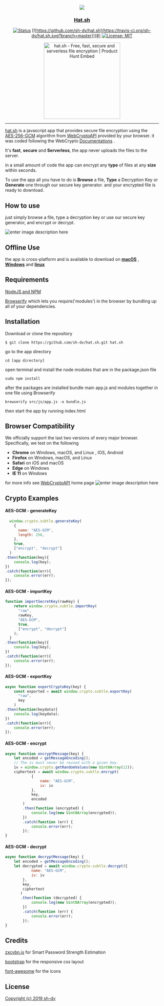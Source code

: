 
<p align="center">
  <a href="#" rel="noopener">
 <img src="https://i.imgur.com/F8nNzHi.png"></a>
</p>

<a href="https://hat.sh" style="color:#000"><h3 align="center">Hat.sh</h3></a>

<div align="center">

  [![Status](https://img.shields.io/badge/status-active-success.svg)](#)
  [![https://github.com/sh-dv/hat.sh](https://travis-ci.org/sh-dv/hat.sh.svg?branch=master)](#)
  [![License: MIT](https://img.shields.io/badge/license-MIT-blue.svg)](#)
  <p align="center">
    <a href="https://www.producthunt.com/posts/hat-sh?utm_source=badge-featured&utm_medium=badge&utm_souce=badge-hat-sh" target="_blank">
    <img src="https://api.producthunt.com/widgets/embed-image/v1/top-post-badge.svg?post_id=157956&theme=dark&period=daily" alt="hat.sh - Free, fast, secure and serverless file encryption | Product Hunt Embed" width="250px"/>
    </a>
  </p>

</div>

---


[hat.sh](https://hat.sh) is a  javascript app that provides secure file encryption using the [AES-256-GCM](https://www.w3.org/TR/WebCryptoAPI/#aes-gcm) algorithm from [WebCryptoAPI](https://www.w3.org/TR/WebCryptoAPI/#aes-gcm) provided by your browser. it was coded following the WebCrypto [Documentations](https://developer.mozilla.org/en-US/docs/Web/API/SubtleCrypto) .

 It's **fast**, **secure** and **Serverless**, the app never uploads the files to the server.
 
in a small amount of code the app can encrypt any **type** of files at any **size** within seconds.
 
To use the app all you have to do is **Browse** a file,  **Type** a Decryption Key or **Generate** one through our secure key generator. and your encrypted file is ready to download.




## How to use
just simply browse a file, type a decryption key or use our secure key generator, and encrypt or decrypt.

![enter image description here](https://i.imgur.com/btZRe3c.gif)

## Offline Use

the app is cross-platform and is available to download on [**macOS**](https://github.com/sh-dv/hat.sh/releases/download/release-builds/hat.sh-mac.zip) , [**Windows**](https://github.com/sh-dv/hat.sh/releases/download/release-builds/hat.sh-win.zip) and [**linux**](https://github.com/sh-dv/hat.sh/releases/download/release-builds/hat.sh-linux.zip)

## Requirements
[NodeJS and NPM](https://www.npmjs.com/get-npm)

[Browserify](http://browserify.org/#install) which lets you require('modules') in the browser by bundling up all of your dependencies.

## Installation

Download or clone the repository

 

    $ git clone https://github.com/sh-dv/hat.sh.git hat.sh

go to the app directory

    cd [app directory]

open terminal and install the node modules that are in the package.json file

    sudo npm install
after the packages are installed 
bundle main app.js and modules together in one file using Browserify

    browserify src/js/app.js -o bundle.js
then start the app by running index.html

## Browser Compatibility
We officially support the last two versions of every major browser. Specifically, we test on the following 
-   **Chrome**  on Windows, macOS, and Linux , IOS, Android
-   **Firefox**  on Windows, macOS, and Linux
-   **Safari**  on iOS and macOS
-   **Edge**  on Windows
-   **IE 11**  on Windows

for more info see [WebCryptoAPI](https://developer.mozilla.org/en-US/docs/Web/API/Web_Crypto_API) home page
![enter image description here](https://i.imgur.com/hJveblf.png)


## Crypto Examples

#### AES-GCM - generateKey
```javascript
  window.crypto.subtle.generateKey(
    {
      name: "AES-GCM",
      length: 256,
    },
    true,
    ["encrypt", "decrypt"]
  )
.then(function(key){
    console.log(key);
})
.catch(function(err){
    console.error(err);
});
```
#### AES-GCM - importKey
```javascript
function importSecretKey(rawKey) {
    return window.crypto.subtle.importKey(
      "raw",
      rawKey,
      "AES-GCM",
      true,
      ["encrypt", "decrypt"]
    );
  }
.then(function(key){
    console.log(key);
})
.catch(function(err){
    console.error(err);
});
```
#### AES-GCM - exportKey
```javascript
async function exportCryptoKey(key) {
    const exported = await window.crypto.subtle.exportKey(
      "raw",
      key
    )
.then(function(keydata){
    console.log(keydata);
})
.catch(function(err){
    console.error(err);
});
```
#### AES-GCM - encrypt
```javascript
async function encryptMessage(key) {
    let encoded = getMessageEncoding();
    // The iv must never be reused with a given key.
    iv = window.crypto.getRandomValues(new Uint8Array(12));
    ciphertext = await window.crypto.subtle.encrypt(
            {
                name: "AES-GCM",
                iv: iv
            },
            key,
            encoded
        )
        .then(function (encrypted) {
            console.log(new Uint8Array(encrypted));
        })
        .catch(function (err) {
            console.error(err);
        });
}
```
#### AES-GCM - decrypt
```javascript
async function decryptMessage(key) {
    let encoded = getMessageEncoding();
    let decrypted = await window.crypto.subtle.decrypt({
            name: "AES-GCM",
            iv: iv
        },
        key,
        ciphertext
       )
       .then(function (decrypted) {
            console.log(new Uint8Array(encrypted));
        })
        .catch(function (err) {
            console.error(err);
        });
}
```
## Credits
[zxcvbn.js](https://github.com/dropbox/zxcvbn) for Smart Password Strength Estimation

[bootstrap](https://github.com/twbs/bootstrap) for the responsive css layout

[font-awesome](https://github.com/FortAwesome/Font-Awesome) for the icons

## License
[Copyright (c) 2019 sh-dv](https://github.com/sh-dv/hat.sh/blob/master/LICENSE)
